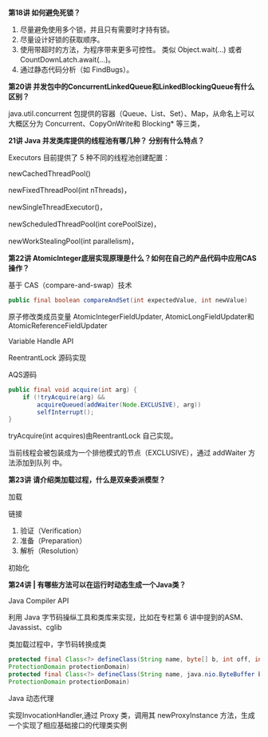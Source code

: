 **第18讲  如何避免死锁？**

1. 尽量避免使用多个锁，并且只有需要时才持有锁。
2. 尽量设计好锁的获取顺序。
3. 使用带超时的方法，为程序带来更多可控性。
   类似 Object.wait(…) 或者 CountDownLatch.await(…)。
4. 通过静态代码分析（如 FindBugs）。



**第20讲  并发包中的ConcurrentLinkedQueue和LinkedBlockingQueue有什么区别？**

java.util.concurrent 包提供的容器（Queue、List、Set）、Map，从命名上可以大概区分为 Concurrent、CopyOnWrite和 Blocking* 等三类，



**21讲  Java 并发类库提供的线程池有哪几种？ 分别有什么特点？**

Executors 目前提供了 5 种不同的线程池创建配置：

newCachedThreadPool()

newFixedThreadPool(int nThreads)，

newSingleThreadExecutor()，

newScheduledThreadPool(int corePoolSize)，

newWorkStealingPool(int parallelism)，



**第22讲 AtomicInteger底层实现原理是什么？如何在自己的产品代码中应用CAS操作？**

基于 CAS（compare-and-swap）技术

```java
public final boolean compareAndSet(int expectedValue, int newValue)
```

原子修改类成员变量 AtomicIntegerFieldUpdater, AtomicLongFieldUpdater和AtomicReferenceFieldUpdater

Variable Handle API

ReentrantLock 源码实现

AQS源码

```java
public final void acquire(int arg) {
	if (!tryAcquire(arg) &&
		acquireQueued(addWaiter(Node.EXCLUSIVE), arg))
		selfInterrupt();
}
```

tryAcquire(int acquires)由ReentrantLock 自己实现。

当前线程会被包装成为一个排他模式的节点（EXCLUSIVE），通过 addWaiter 方法添加到队列
中。

**第23讲 请介绍类加载过程，什么是双亲委派模型？**

加载

链接

1. 验证（Verification）
2. 准备（Preparation）
3. 解析（Resolution）

初始化

**第24讲 | 有哪些方法可以在运行时动态生成一个Java类？**

Java Compiler API

利用 Java 字节码操纵工具和类库来实现，比如在专栏第 6 讲中提到的ASM、Javassist、cglib

类加载过程中，字节码转换成类

```java
protected final Class<?> defineClass(String name, byte[] b, int off, int len,
ProtectionDomain protectionDomain)
protected final Class<?> defineClass(String name, java.nio.ByteBuffer b,
ProtectionDomain protectionDomain)
```

Java 动态代理 

实现InvocationHandler,通过 Proxy 类，调用其 newProxyInstance 方法，生成一个实现了相应基础接口的代理类实例
